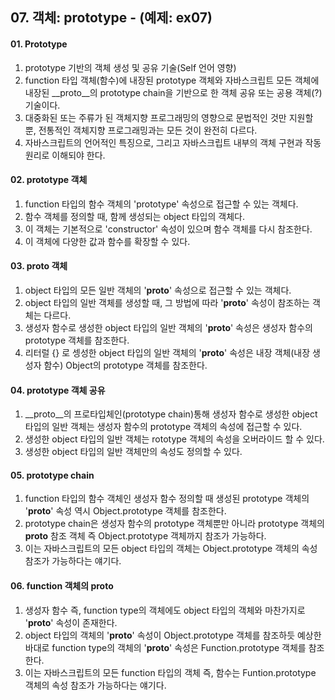 ## 07. 객체: prototype - (예제: ex07)

#### 01. Prototype
1. prototype 기반의 객체 생성 및 공유 기술(Self 언어 영향)
2. function 타입 객체(함수)에 내장된 prototype 객체와 자바스크립트 모든 객체에 내장된 __proto__의 prototype chain을 기반으로 한 객체 공유 또는 공용 객체(?) 기술이다.
3. 대중화된 또는 주류가 된 객체지향 프로그래밍의 영향으로 문법적인 것만 지원할 뿐, 전통적인 객체지향 프로그래밍과는 모든 것이 완전히 다르다.
4. 자바스크립트의 언어적인 특징으로, 그리고 자바스크립트 내부의 객체 구현과 작동 원리로 이해되야 한다.  

#### 02. prototype 객체
1. function 타입의 함수 객체의 'prototype' 속성으로 접근할 수 있는 객체다.
2. 함수 객체를 정의할 때, 함께 생성되는 object 타입의 객체다.
3. 이 객체는 기본적으로 'constructor' 속성이 있으며 함수 객체를 다시 참조한다.
4. 이 객체에 다양한 값과 함수를 확장할 수 있다.  

#### 03. __proto__ 객체
1. object 타입의 모든 일반 객체의 '__proto__' 속성으로 접근할 수 있는 객체다.
2. object 타입의 일반 객체를 생성할 때, 그 방법에 따라 '__proto__' 속성이 참조하는 객체는 다르다.
3. 생성자 함수로 생성한 object 타입의 일반 객체의 '__proto__' 속성은 생성자 함수의 prototype 객체를 참조한다.
4. 리터럴 {} 로 셍성한 object 타입의 일반 객체의 '__proto__' 속성은 내장 객체(내장 생성자 함수) Object의 prototype 객체를 참조한다.

#### 04. prototype 객체 공유
1. __proto__의 프로타입체인(prototype chain)통해 생성자 함수로 생성한 object 타입의 일반 객체는 생성자 함수의 prototype 객체의 속성에 접근할 수 있다.
2. 생성한 object 타입의 일반 객체는 rototype 객체의 속성을 오버라이드 할 수 있다.
3. 생성한 object 타입의 일반 객체만의 속성도 정의할 수 있다.

#### 05. prototype chain
1. function 타입의 함수 객체인 생성자 함수 정의할 때 생성된 prototype 객체의 '__proto__' 속성 역시 Object.prototype 객체를 참조한다.
2. prototype chain은 생성자 함수의 prototype 객체뿐만 아니라 prototype 객체의 __proto__ 참조 객체 즉 Object.prototype 객체까지 참조가 가능하다.
3. 이는 자바스크립트의 모든 object 타입의 객체는 Object.prototype 객체의 속성 참조가 가능하다는 얘기다.

#### 06. function 객체의 __proto__
1. 생성자 함수 즉, function type의 객체에도 object 타입의 객체와 마찬가지로 '__proto__' 속성이 존재한다.
2. object 타입의 객체의 '__proto__' 속성이 Object.prototype 객체를 참조하듯 예상한 바대로 function type의 객체의 '__proto__' 속성은 Function.prototype 객체를 참조한다.
3. 이는 자바스크립트의 모든 function 타입의 객체 즉, 함수는 Funtion.prototype 객체의 속성 참조가 가능하다는 얘기다.
   